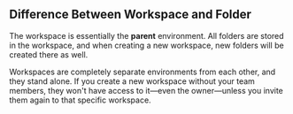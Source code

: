 ## Difference Between Workspace and Folder

The workspace is essentially the **parent** environment. All folders are stored in the workspace, and when creating a new workspace, new folders will be created there as well.

Workspaces are completely separate environments from each other, and they stand alone. If you create a new workspace without your team members, they won't have access to it—even the owner—unless you invite them again to that specific workspace.
